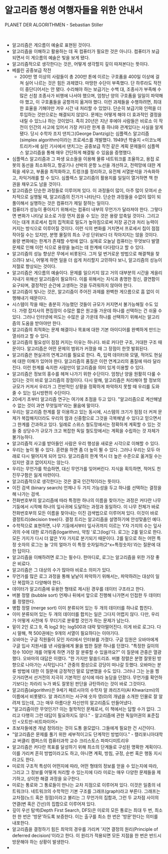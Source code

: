 # 알고리즘 행성 여행자들을 위한 안내서

PLANET DER ALGORITHMEN - Sebastian Stiller

<br>

- 알고리즘은 게으름이 예술로 표현된 것이다.
- 알고리즘을 이해하고 활용하는 데 꼭 컴퓨터가 필요한 것은 아니다. 컴퓨터가 보급되면서 이 게으름의 예술은 빛을 보게 됐다.
- 알고리즘적으로 생각한다는 것은, 어떻게 생각할지 깊이 따져본다는 뜻이다.
- 베를린 공중보급 작전
  - 200만 명 이상의 사람들이 총 200만 톤에 이르는 구호품을 400일 이상에 걸쳐 실어 나르는 것은 힘든 과제였다. 마땅한 수단이 부족했다. 단 하루라도 작전이 중단디어서는 안 됐다. 수리해야 하는 보급기는 수백 대, 조종사가 부족해 수많은 신참 조종사가 비행에 나서야 했으며, 엄청난 양의 구호품을 일일이 파악해야 했고, 이 구호품들을 공항까지 옮겨야 했다. 이런 과제들을 수행하려면, 최대한 효율을 기해야만 겨우 시간 내 처리할 수 있었다. 단순히 보급기와 인력을 더 투입하는 것만으로는 해결되지 않았다. 문제는 어떻게 해야 더 효과적인 결정을 내릴 수 있느냐 하는 것이었다. 족히 20년은 지난 후에야 사람들은 비로소 이 작전이 인간의 사고에 있어서 가장 커다란 한계 중 하나와 관계있다는 사실을 알게 됐다. 당시 수학자 조지 댄치그(George Dantzig)는 심플렉스 알고리즘(simplex algorithm)이라는 프로세스를 개발했다. 1949년 학술지 <이코노메트리카>에 실린 기사에서 댄치그는 공중보급 작전 같은 계획 문제들이 심플렉스 알고리즘을 통해 매우 간단하게 해결될 수 있음을 증명했다.
- 심플렉스 알고리즘과 그 파생 요소들을 이용해 물류 네트워크를 조율하고, 용접 로봇의 동선을 최소화하고, 항공기나 선박의 운항 노선을 개선하고, 전력망에 대한 계획을 세우고, 부품을 최적화하고, 트렁크를 정리하고, 유전체 서열분석을 가속화하고, 차익거래를 할 수 있다. 심플렉스 알고리즘의 활용치를 일일이 열거하면 책 한 권을 채우고도 남을 것이다.
- 알고리즘은 단순한 과정들로 이루어져 있다. 이 과정들이 많이, 아주 많이 모여서 순차적으로 실행될 때, 알고리즘의 진가가 나타난다. 단순한 과정들을 수없이 많이 되풀이해서 실행하는 것은 컴퓨터가 제일 잘하는 일이다.
- 컴퓨터가 성능이 좋아지기 위해서는 컴퓨터 내부의 무언가가 달라져야 한다. 그렇다면 변화가 나타날 요소로 가장 먼저 꼽을 수 있는 것은 용량 압축일 것이다. 그리고 이는 대개 프로세서 칩의 집적회로 밀도가 높아짐으로써 저장 공간과 처리 능력이 커지는 방식으로 이루어질 것이다. 이런 식의 변화를 거치면서 프로세서 칩이 점점 작아질 수는 있지만, 분명 물질의 최소 구성 단위보다 더 작아지지는 않을 것이다. 용량 변화에는 한계가 존재할 수밖에 없다. 실제로 오늘날 컴퓨터는 무엇보다 발열 문제로 인해 이런 식으로 용량을 늘리는 데 한계에 다다랐다고 할 수 있다.
- 알고리즘의 성능 향상은 무에서 비롯된다. 그저 덜 번거로운 방법으로 해결책을 찾으려다 보니, 어떻게 하면 일을 더 쉽게 처리할지 고민하다 보니, 알고리즘의 성능이 저절로 향상되는 것이다.
- 알고리즘은 게으름의 예술이다. 문제를 일으키지 않고 거의 대부분의 시간을 게을리 지내기 위해선 알고리즘이 필요하다. 이를 위해서는 지식과 총명한 정신, 결연함이 요구되며, 결정적인 순간에 고생하는 것을 두려워하지 않아야 한다.
- 알고리즘이 빛나는 것은, 알고리즘이 주어진 과제를 완벽한 게으름으로 흠 없이 이행해내기 때문이다.
- 시스템이 작을 때는 충분히 가능했던 것들이 규모가 커지면서 불가능해질 수도 있다. 가령 잡지사의 편집장이 수많은 짧은 원고들 가운데 하나를 선택하는 건 쉬울 수 있다. 그러나 인터넷에 떠도는 수많은 글 가운데 하나를 선택하기 위해서는 알고리즘의 도움을 받아야만 한다.
- 알고리즘의 최적화는 문제 해결이나 목표에 대한 기본 아이디어를 완벽하게 만드는 열쇠라고 할 수 있다.
- 알고리즘의 필요성이 점점 커지는 이유는 하나다. 바로 커다란 구조, 거대한 구조 때문이다. 알고리즘은 어떤 문제의 범위가 커졌을 때 그 장점이 한껏 발휘된다.
- 알고리즘은 현실과의 연계고리를 필요로 한다. 즉, 입력 데이터와 모델, 적어도 현실에 대한 이해가 있어야 한다. 알고리즘의 품질은 이런 연계고리의 품질에 따라 달라진다. 이런 한계를 숙지한 사람만이 알고리즘을 의미 있게 이용할 수 있다.
- 알고리즘은 정보의 홍수를 헤쳐 나가기 위한 수단이다. 엄청난 양을 원활히 다룰 수 있다는 것이 바로 알고리즘의 장점이다. 다시 말해, 알고리즘은 처리해야 할 정보의 규모가 커져서 우리가 그 전반적인 상황을 정확하게 파악하지 못할 때 우리를 도와줄 수 있는 임시방편의 수단이다.
- 20세기 초부터 알고리즘 연구는 여기에 초점을 두고 있다. "알고리즘으로 계산해낼 수 없는 것이 과연 무엇일까"라는 물음에 말이다.
- 우리는 알고리즘 한계를 잘 이용하고 있는 동시에, 시스템의 크기가 점점 더 커져 문제가 복잡해지더라도 우리의 땀과 신중함으로 그것을 극복해낼 수 있다고 믿으면서 그 한계를 간과하고 있다. 일례로 스위스 철도망에서는 정확하게 계획할 수 있는 것들 중 상당수가 규모가 크고 복잡한 독일 철도망에서는 계획을 수립하는 것 자체가 불가능하다.
- 알고리즘적 사고를 받아들인 사람은 우리 행성을 새로운 시각으로 이해할 수 있다.
- 우리는 높이 뛸 수 있다. 훈련을 하면 좀 더 높이 뛸 수 있다. 그러나 우리는 모두 아래로 다시 떨어지게 되어 있다. 알고리즘의 한계 역시 더 높은 수준으로 옮겨질 수는 있지만 결코 없어지지는 않는다.
- 우리는 무언가를 학습하면, 대신 무언가를 잊어버린다. 지식을 획득하면, 적어도 천진무구함은 잃게 마련이다.
- 알고리즘적으로 생각한다는 것은 결국 인간적이라는 뜻이다.
- 이진 검색 (binary search)
  언제나 두 가지 가능성을 두고 하나를 선택하는 결정을 해 나가는 검색.
- 전화번호부의 알고리즘에 따라 특정한 하나의 이름을 찾아가는 과정은 커다란 나무 기둥에서 시작해 하나의 잎사귀에 도달하는 과정과 동일하다. 이 나무 전체가 바로 전화번호부의 모든 이름을 찾아내는 이진 검색법으로 이루어져 있다. 이것이 바로 결정트리(decision tree)다. 결정 트리는 알고리즘을 설명하기에 안성맞춤인 예다.
- 수학적으로 표현하면, 나무 기둥에서부터 잎사귀까지 이르는 Y자 가지의 수는 잎사귀의 수에 대한 로가리즘(logarithm), 약칭 '로그(log)'다. 로그는 2를 밑으로 한다. 모든 가지가 다시 더 얇은 Y자 가지로 분기되기 때문이다. 2를 밑으로 하는 어떤 특정 숫자의 로그는 늘 '2의 얼마가 이 특정 숫자일까(2^x=특정숫자)'라는 질문에 대한 답이다.
- 알고리즘을 이해하려면 로그는 필수다. 한마디로, 로그는 알고리즘을 위한 가장 좋은 비료다.
- 알고리즘은 그 대상의 수가 많아야 비로소 의미가 있다.
- 무언가를 많은 로그 과정을 통해 낱낱이 파악하기 위해서는, 파악하려는 대상이 일단 복잡하고 다양해야 한다.
- 데이터가 알고리즘에 유용한 형태로 제시된 경우를 데이터 구조라고 한다.
- 버블 정렬 (bubble sort)
  언제나 뒤에서 앞으로 진행해 나가면서 인접한 두 데이터를 정렬한다.
- 병합 정렬 (merge sort)
  이미 분류되어 있는 두 개의 데이터를 하나로 합친다.
- 이미 분류되어 있는 두 개의 데이터를 합치는 일은 그다지 어렵지 않다. 다만, 우리가 어떻게 사전에 두 무더기로 분류할 것인가 하는 문제가 남는다.
- 밑이 2인 로그 9, 즉 log2 9는 log500과 대략 맞아떨어진다. 이게 바로 로그다. 다시 말해, 책 500권에는 9개의 서열이 필요하다는 이야기다.
- 오바마는 구글 직원들이 모인 자리에서 인터뷰를 가졌다. 구글 임원은 오바마에게 구글 입사 지원서를 낸 사람들에게 물을 법한 질문 하나를 던졌다. "특정한 길이의 정수 100만 개를 어떻게 하면 가장 잘 분류할 수 있을까요?" 이 질문에 관중은 열광했다. 오바마의 대답은 이랬다. "한 가지만 말씀드리죠. 버블 정렬은 분명 잘못된 방향으로 나아가는 시작입니다." 관중의 함성으로 강당이 떠나갈 듯했다. 오바마는 분류 방법에 대한 이 질문에 긍정적인 말로 답변했을 수도 있다. 그러나 그는 눈을 찡긋거리면서 선거전의 지극히 기본적인 상식에 따라 농담을 던졌다. 무언가를 확언하기보다는 차라리 누가 봐도 잘못된 판단을 규탄하라는 것이 바로 그것이다.
- 알고리즘(algorithm)은 9세기 페르시아의 수학자 알 콰리즈미(Al Khwarizmi)의 이름에서 비롯됐다. 알 콰리즈미는 서구에 숫자 영(0)의 개념을 소개한 인물로 잘 알려져 있는데, 그는 매우 아름다운 자신만의 알고리즘도 만들어냈다.
- "알고리즘이란 무엇인가? 이는 철학적인 문제로서, 이 책에서는 답할 수가 없다. 그리고 다행히 그런 대답이 필요하지도 않다." - 알고리즘에 관한 독일어권의 표준집인 <오트만-비트마이어>
- 초보자들에겐 개념 정의라는 것이 도통 쓸모없다. 그들에게 필요한 건 시간이다.
- "알고리즘은 문제를 풀기 위한 세부적이고도 단계적인 방법이다." - 캘리포니아대학교 버클리 캠퍼스의 컴퓨터과학 교수 크리스토스 파파디미트리우
- 알고리즘은 커다란 목표를 달성하기 위해 최소의 단계들로 구성된 명확한 계획이다. 이를 가리켜 흔히 방법이라고도 하고, 아니면 계획, 방침, 규정, 순번 혹은 행동 지시라고도 한다.
- 미로의 구조적 특성이 어떤지에 따라, 어떤 형태의 정보를 얻을 수 있는지에 따라, 그리고 그 정보를 어떻게 처리할 수 있는지에 다라 미로는 매우 다양한 문제들을 제기하고, 상이한 해결 과정을 요구한다.
- 미로는 통로와 그 통로들이 만나는 교차 지점으로 이루어져 있다. 이것은 일종의 네트워크다. 네트워크의 수학적인 기본 구조를 그래프(graph)라고 부른다. 그래프는 교차점(노드 혹은 정점)이라고 불리는 그 무언가의 집합과, 그런 두 교차점 사이의 연결(변 혹은 간선)의 집합으로 이루어져 있다.
- 깊이 우선 탐색(Depth First Search, DFS)은 미로의 모든 통로는 최대 두 번, 최소한 한 번은 '방문'하도록 보증한다. 이는 출구를 최소 한 번은 '방문'한다는 의미를 내포한다.
- 알고리즘을 결정하기 힘든 최악의 경우를 가리켜 '지연 결정의 원리(Principle of deferred decision)'이라고 한다. 이 원리가 적용되면 모든 지점을 한 번은 반드시 방문해야 하는 상황이 발생한다.
- ​



























